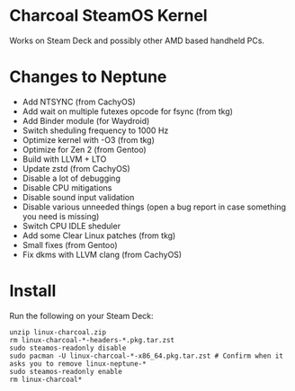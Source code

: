 # Charcoal SteamOS Kernel
Works on Steam Deck and possibly other AMD based handheld PCs.

# Changes to Neptune
- Add NTSYNC (from CachyOS)
- Add wait on multiple futexes opcode for fsync (from tkg)
- Add Binder module (for Waydroid)
- Switch sheduling frequency to 1000 Hz
- Optimize kernel with -O3 (from tkg)
- Optimize for Zen 2 (from Gentoo)
- Build with LLVM + LTO
- Update zstd (from CachyOS)
- Disable a lot of debugging
- Disable CPU mitigations
- Disable sound input validation
- Disable various unneeded things (open a bug report in case something you need is missing)
- Switch CPU IDLE sheduler
- Add some Clear Linux patches (from tkg)
- Small fixes (from Gentoo)
- Fix dkms with LLVM clang (from CachyOS)

# Install
Run the following on your Steam Deck:
```
unzip linux-charcoal.zip
rm linux-charcoal-*-headers-*.pkg.tar.zst
sudo steamos-readonly disable
sudo pacman -U linux-charcoal-*-x86_64.pkg.tar.zst # Confirm when it asks you to remove linux-neptune-*
sudo steamos-readonly enable
rm linux-charcoal*
```
